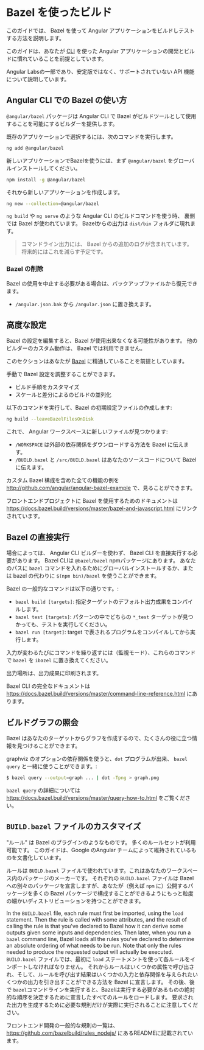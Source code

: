 # Bazel を使ったビルド

このガイドでは、 Bazel を使って Angular アプリケーションをビルドしテストする方法を説明します。


<div class="alert is-helpful">

このガイドは、あなたが [CLI](cli) を使った Angular アプリケーションの開発とビルドに慣れていることを前提としています。

Angular Labsの一部であり、安定版ではなく、サポートされていない API 機能について説明しています。

</div>

## Angular CLI での Bazel の使い方

`@angular/bazel` パッケージは Angular CLI で Bazel がビルドツールとして使用することを可能にするビルダーを提供します。

既存のアプリケーションで選択するには、次のコマンドを実行します。

```sh
ng add @angular/bazel
```

新しいアプリケーションでBazelを使うには、まず `@angular/bazel` をグローバルインストールしてください。

```sh
npm install -g @angular/bazel
```

それから新しいアプリケーションを作成します。

```sh
ng new --collection=@angular/bazel
```

`ng build` や `ng serve` のような Angular CLI のビルドコマンドを使う時、
裏側では Bazel が使われています。
Bazelからの出力は `dist/bin` フォルダに現れます。

> コマンドライン出力には、 Bazel からの追加のログが含まれています。
> 将来的にはこれを減らす予定です。


### Bazel の削除

Bazel の使用を中止する必要がある場合は、バックアップファイルから復元できます。

- `/angular.json.bak` から `/angular.json` に置き換えます。

## 高度な設定

<div class="alert is-helpful">

Bazel の設定を編集すると、Bazel が使用出来なくなる可能性があります。
他のビルダーのカスタム動作は、 Bazel では利用できません。

このセクションはあなたが [Bazel](https://docs.bazel.build) に精通していることを前提としています。

</div>

手動で Bazel 設定を調整することができます。

* ビルド手順をカスタマイズ
* スケールと差分によるのビルドの並列化

以下のコマンドを実行して、Bazel の初期設定ファイルの作成します:

```sh
ng build --leaveBazelFilesOnDisk
```

これで、 Angular ワークスペースに新しいファイルが見つかります:

* `/WORKSPACE` は外部の依存関係をダウンロードする方法を Bazel に伝えます。
* `/BUILD.bazel` と `/src/BUILD.bazel` はあなたのソースコードについて Bazel に伝えます。

カスタム Bazel 構成を含めた全ての機能の例を http://github.com/angular/angular-bazel-example で、見ることができます。

フロントエンドプロジェクトに Bazel を使用するためのドキュメントは https://docs.bazel.build/versions/master/bazel-and-javascript.html にリンクされています。



## Bazel の直接実行

場合によっては、 Angular CLI ビルダーを使わず、 Bazel CLI を直接実行する必要があります。
Bazel CLIは `@bazel/bazel` npmパッケージにあります。
あなたのパスに `bazel` コマンドを入れるためにグローバルインストールするか、または bazel の代わりに `$(npm bin)/bazel` を使うことができます。

Bazel の一般的なコマンドは以下の通りです。:

* `bazel build [targets]`: 指定ターゲットのデフォルト出力成果をコンパイルします。
* `bazel test [targets]`: パターンの中でどちらの `*_test` ターゲットが見つかっても、テストを実行してください。
* `bazel run [target]`: target で表されるプログラムをコンパイルしてから実行します。

入力が変わるたびにコマンドを繰り返すには（監視モード）、これらのコマンドで `bazel` を `ibazel` に置き換えてください。

出力場所は、出力成果に印刷されます。

Bazel CLI の完全なドキュメントは https://docs.bazel.build/versions/master/command-line-reference.html にあります。


## ビルドグラフの照会

Bazel はあなたのターゲットからグラフを作成するので、たくさんの役に立つ情報を見つけることができます。

graphviz のオプションの依存関係を使うと、`dot` プログラムが出来、 `bazel query` と一緒に使うことができます。:

```bash
$ bazel query --output=graph ... | dot -Tpng > graph.png
```

`bazel query` の詳細については https://docs.bazel.build/versions/master/query-how-to.html をご覧ください。


## `BUILD.bazel` ファイルのカスタマイズ

"ルール" は Bazel のプラグインのようなものです。 多くのルールセットが利用可能です。 このガイドは、Google のAngular チームによって維持されているものを文書化しています。

ルールは `BUILD.bazel` ファイルで使われています。これはあなたのワークスペース内のパッケージのメーカーです。 それぞれの `BUILD.bazel` ファイルは Bazel への別々のパッケージを宣言しますが、あなたが（例えば `npm` に）公開するパッケージを多くの Bazel パッケージで構成することができるようにもっと粒度の細かいディストリビューションを持つことができます。

In the `BUILD.bazel` file, each rule must first be imported, using the `load` statement. Then the rule is called with some attributes, and the result of calling the rule is that you've declared to Bazel how it can derive some outputs given some inputs and dependencies. Then later, when you run a `bazel` command line, Bazel loads all the rules you've declared to determine an absolute ordering of what needs to be run. Note that only the rules needed to produce the requested output will actually be executed.
`BUILD.bazel` ファイルでは、最初に `load` ステートメントを使って各ルールをインポートしなければなりません。 それからルールはいくつかの属性で呼び出され、そして、ルールを呼び出す結果はいくつかの入力と依存関係を与えられたいくつかの出力を引き出すことができる方法を Bazel に宣言します。 その後、後で `bazel`コマンドラインを実行すると、Bazelは実行する必要があるものの絶対的な順序を決定するために宣言したすべてのルールをロードします。 要求された出力を生成するために必要な規則だけが実際に実行されることに注意してください。

フロントエンド開発の一般的な規則の一覧は、 https://github.com/bazelbuild/rules_nodejs/ にあるREADMEに記載されています。
